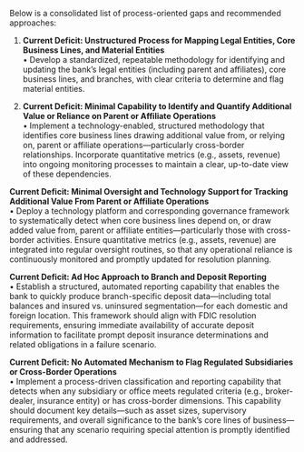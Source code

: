 Below is a consolidated list of process-oriented gaps and recommended approaches:

1. **Current Deficit: Unstructured Process for Mapping Legal Entities, Core Business Lines, and Material Entities**  
   • Develop a standardized, repeatable methodology for identifying and updating the bank’s legal entities (including parent and affiliates), core business lines, and branches, with clear criteria to determine and flag material entities.

2. **Current Deficit: Minimal Capability to Identify and Quantify Additional Value or Reliance on Parent or Affiliate Operations**  
   • Implement a technology-enabled, structured methodology that identifies core business lines drawing additional value from, or relying on, parent or affiliate operations—particularly cross-border relationships. Incorporate quantitative metrics (e.g., assets, revenue) into ongoing monitoring processes to maintain a clear, up-to-date view of these dependencies.

**Current Deficit: Minimal Oversight and Technology Support for Tracking Additional Value From Parent or Affiliate Operations**  
• Deploy a technology platform and corresponding governance framework to systematically detect when core business lines depend on, or draw added value from, parent or affiliate entities—particularly those with cross-border activities. Ensure quantitative metrics (e.g., assets, revenue) are integrated into regular oversight routines, so that any operational reliance is continuously monitored and promptly updated for resolution planning.


**Current Deficit: Ad Hoc Approach to Branch and Deposit Reporting**  
• Establish a structured, automated reporting capability that enables the bank to quickly produce branch-specific deposit data—including total balances and insured vs. uninsured segmentation—for each domestic and foreign location. This framework should align with FDIC resolution requirements, ensuring immediate availability of accurate deposit information to facilitate prompt deposit insurance determinations and related obligations in a failure scenario.

**Current Deficit: No Automated Mechanism to Flag Regulated Subsidiaries or Cross-Border Operations**  
• Implement a process-driven classification and reporting capability that detects when any subsidiary or office meets regulated criteria (e.g., broker-dealer, insurance entity) or has cross-border dimensions. This capability should document key details—such as asset sizes, supervisory requirements, and overall significance to the bank’s core lines of business—ensuring that any scenario requiring special attention is promptly identified and addressed.
